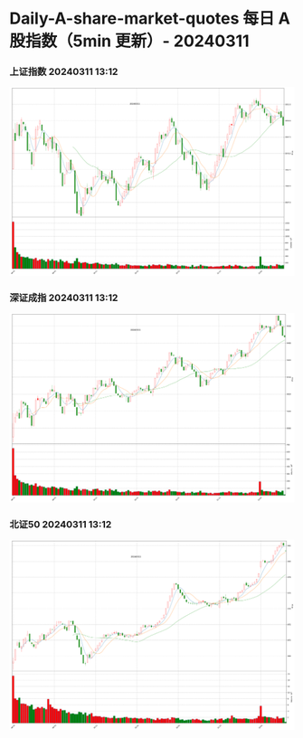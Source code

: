 
# Daily-A-share-market-quotes 每日 A 股指数（5min 更新）- 20240311

### 上证指数 20240311 13:12
![](./fig/2024/3/20240311-sh000001.png)

### 深证成指 20240311 13:12
![](./fig/2024/3/20240311-sz399001.png)

### 北证50 20240311 13:12
![](./fig/2024/3/20240311-bj899050.png)
